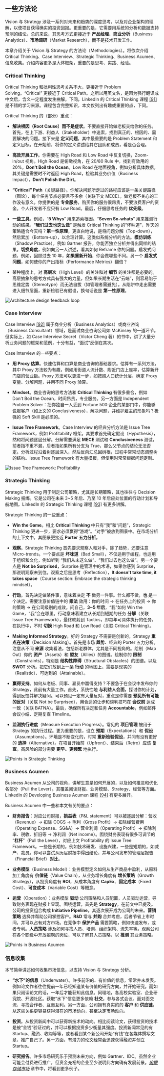 ## 一些方法论

Vision 与 Strategy 涉及一系列对未来和趋势的深度思考，以及对企业架构的理解，以使项目获得确实的投资回报。更重要的是，它需要用系统的分析和数据支持预测的结论。总的来说，其思考方式更接近于 __产品经理__、__商业分析__（Business Analytics）、__市场调研__（Market Research），而不是技术开发工作。

本章介绍关于 Vision 与 Strategy 的方法论（Methodologies）。将依次介绍 Critical Thinking、Case Interview、Strategic Thinking、Business Acumen、信息收集。介绍内容更多是大体框架，重要的是思考、实践、经验。

### Critical Thinking

Critical Thinking 和批判性思考关系不大，更接近于 Problem Solving。“Critical” 更接近于 Critical Path。之所以用英文名，是因为强行翻译成中文后，含义一定程度发生曲解，下同。LinkedIn 的 Critical Thinking 课程 [[91]](.) 是不错的学习来源。课程包含完整知识，本文仅列出有趣或重要的点，下同。

Critical Thinking 的（部分）重点：

  * __解决根因（Root Cause）而不是症状__。不要直接开始做老板交给你的任务。首先，在上下游、利益人（Stakeholder）中追索，找到真正的、根因的、需要解决的问题。接下来是 __定义问题__，其中最重要的是 Problem Statement 和定义目标。在开始前，将你的定义讲述给其它团队和成员，看是否合理。

  * __高效开展工作__。你需要在 High Road 和 Low Road 中反复切换，Zoom-in/out 视角。High Road 是俯瞰视角，在 20/80 Rule 中，找到有效用的 20%，__Don't Boil the Ocean__。Low Road 在地面视角，例如分析具体数据。其关键是需要时不时返回 High Road，检验其业务价值（Business Impact），__Don't Polish the Dirt__。

  * __“Critical” Path__（关键路径）。你解决问题所走过的路程应该是一条关键路径（图论），每个任务节点必要且不多余（关联下文 MECE）。做老板不关心的工作没有意义。你提供的是 __专业服务__，购买你的服务很昂贵，不要浪费客户的资金。个人开发者不应只有 Low Road。最后，仔细思考任务的 __优先级__。

  * __一些工具__。例如，“__5 Whys__” 用来追索根因。“__Seven So-whats__” 用来推测行动的结果。“__我们过去也这么做__” 是触发 Critical Thinking 的“坏味道”，昨天的策略适合今天吗？__第一性原理__，更直白地说，是将问题分解（Top-down），然后累加（Bottom-up），以合理计算。这类似系统分析的方法。__模仿训练__（Shadow Practice），例如 Gartner 报告，你能否独立分析并得出同样的结果。__切换角度__，例如向另一人讲述，看其如何 Reframe 你的问题。启发式问题，例如，回顾过去 10 年，__如果重新开始__，你会做哪些不同。另一个 __启发式问题__，如何使你的产出指标（Performance Metrics）翻倍？

  * 某种程度上，对 __高层次__（High Level）的关注和对 __细节__ 的关注都是必要的。高层抽象的思考方式具有强大的力量，但如果长期生活在“云端”，则容易陷于思维定势（Stereotype）而无法自拔（如管理者需避免）。从陷阱中走出需要进入细节层面，重新检验已有假设，换句话说是 __第一性原理__。

![Architecture design feedback loop](../images/arch-design-process-loop.png "Architecture design feedback loop")

### Case Interview

Case Interview [[92]](.) 属于商业分析（Business Analytics）或商业咨询（Business Consultant）领域，是面试商业咨询公司如 McKinsey 的一道环节。但实际上，如 Case Interview Secret（Victor Cheng 著）的书中，讲了大量分析业务问题的框架和范例，十分有益，“面试”反倒在其次。

Case Interview 的一些要点：

  * __用 Proxy 估算__。快速估算和口算是商业咨询的基础要求。估算有一系列方法，其中 Proxy 方法较为有趣，例如用街道人流计数、附近门店上座率，估算新开门店的营业额。Proxy 方法可以更进一步，如按照人口统计分层、确定 Proxy 变量、分解问题，并用不同 Proxy 验算。

  * __Mindset__。商业咨询的思考方法和 __Critical Thinking__ 有很多重合，例如 Don't Boil the Ocean，时间昂贵，专业服务。另一方面是 Independent Problem Solver：把你独自一人丢到 Fortune 500 企业的某部门中，你能够说服客户（如上文的 Conclusiveness），解决问题，并维护雇主的形象吗？极强的 Soft Skill 是必须的。

  * __Issue Tree Framework__。Case Interview 的经典分析方法是 Issue Tree Framework，例如 Profitability 框架。其要求首先确定假设（Hypothesis），然和将问题逐层分解。分解需要满足 __MECE__ 测试和 __Conclusiveness__ 测试，前者指不重不漏，后者指如果所有分支为 True，那么父节点的结论无法否定。分析过程沿着树逐层深入，然后反向汇总回树根，过程中常常动态调整树的结构。Issue Tree Framework 有大量模板，但使用时常常根据问题定制。

![Issue Tree Framework: Profitability](../images/vision-method-issue-tree-profitability.png "Issue Tree Framework: Profitability")

### Strategic Thinking

Strategic Thinking 用于制定公司策略，尤其是长期策略，其也往往与 Decision Making 捆绑。它是公司在未来 3~5 年后、乃至 10 年后应处位置的行动计划和导航地图。LinkedIn 的 Strategic Thinking 课程 [[93]](.) 有更多讲解。

Strategic Thinking 的一些重点：

  * __Win the Game__。相比 __Critical Thinking__ 中只有“我”和“问题”，Strategic Thinking 更进一步，要求必须赢得“游戏”。“对手”被放到图景中。在市场分析的上下文中，其图景更接近 __Porter 五力分析__。

  * __观察__。Strategic Thinking 首先要求观察人和对手，除了趋势，还要注意 Micro-trends。一个要点是 __坏味道__（Bad Small），不仅适用于编程，也适用于组织和文化，例如听到 “我们从未这么做”、“我们过去也这么做”。另一个要点是 __Not be Surprised__，Surprise 是管理中的术语，如果你感到 Surprise，那说明观察未到位。观察之后是思考（Reflection），__It doesn't take time, it takes space__（Course section: Embrace the strategic thinking mindset）。

  * __行动__。首先决定做某件事，意味着决定 __不__ 做另一件事。什么都不做，__也__ 是一个决定。需要注意价值链中的 __乘法__ 效用：你的时间 -> 在任务上的投资 -> 你的策略 -> 在公司级别的成效。问自己，__3~5 年后__，“我”如何 Win the Game，“我”会在哪里。行动意味着建立从长期到短期的任务 __分解__（关联 Issue Tree Framework），最终映射到 Tactics，即每年可具体执行的任务。在执行中，不时 __切换__ High Road 和 Low Road（关联 Critical Thinking）。

  * __Making Informed Strategy__。好的 Strategy 不需要是创新的，Strategy __重点在决策__（Decision Making）。首先是市场 __趋势__、经典的 Porter 五力分析。注意从不同 __来源__ 收集看法，包括新老群体，尤其是不同视角的。绘制（Map Out）你的 __资产__（Assets）和 __盟友__（Allies）的图谱。绘制你的 __限制__（Constraints），特别是 __结构性障碍__（Structural Obstacles）的图谱。以及 __SWOT__ 分析。把它们放到上一条 __行动__ 的地图上，需要是现实的（Realistic）、可达到的（Attainable）。

  * __赢得支持__。如何从老板、同事、雇员中赢得支持？不要急于在会议中发布你的 Strategy，此前有大量工作。首先，系统性地 __与利益人会面__，探讨你的计划，得到反馈并解决疑问。可以预见一定有大量反对，重点是你需要 __预见所有可能的反对__（关联 Not be Surprised），用合适的让步和谈判技巧在 __会议前__ 达成一致（关联 BATNA）。最后，确保所有决定和任务 __Accountable__，例如邮件会议小结、定期复查 Timeline。

  * __监测执行进度__（Measure Execution Progress）。常见的 __项目管理__ 被用于 Strategy 的执行过程。更为重要的是，设立 __预期__（Expectations）和 __假设__（Assumptions）。环境是不断变化的，时常 __重新检验假设__，并问有没有更好的 __选择__（Alternative）。在项目开始前（Upfront）、结束后（Retro）应该 __复查__。高风险的部分需要 __更早、更频繁__ 地执行。

![Points in Strategic Thinking](../images/vision-method-strategic-thinking.png "Points in Strategic Thinking")

### Business Acumen

Business Acumen 从公司的视角，讲解生意是如何开展的，以及如何推进和优化各部分（Pull the Lever）。其覆盖阅读财报、业务模型、Strategy、经营等方面。LinkedIn 的 Developing Business Acumen 课程 [[94]](.) 有更多展开。

Business Acumen 中一些和本文有关的要点：

  * __财务报告__：对应公司财报，__损益表__（P&L statement）可以被逐层分解：营收（Revenue）-> 扣除 COGS -> 毛利（Gross Profit）-> 扣除经营费用（Operating Expense、SG&A）-> 营业利润（Operating Profit）-> 扣除利率、税收、折旧等 -> 净利润（Net income）。围绕财务表现有很多可调节的 “__杠杆__”（Pull the Lever），对应上文 Profitability 的 Issue Tree Framework。一些是长期的，例如技术研发、设施兴建，一些是短期的，如减产、裁员。你可以尝试从历届财报中得出结论，并与公司发布的管理层报告（Financial Brief）__对比__。

  * __业务模型__（Business Model）：业务模型定义如何从生产商品中盈利，从原料加工角度有 __价值链__（Value Chain），从业务增长角度有 __增长策略__（Growth Strategy），从投资角度有 __ROI__，从成本角度有 __CapEx__、__固定成本__（Fixed Cost）、__可变成本__（Variable Cost）等概念。

  * __运营__（Operation）：业务模型 __驱动__ 公司策略和人员配置，人员驱动运营，导致财务表现在财报上显现。围绕运营，首先是 __Strategy__，在前文中已提及。公司的投资组合构成 __Initiative Pipeline__，其逐次展开成为公司的未来。__营销策略__ 选择并帮助公司掌控客户。__R&D__ 常与 __并购__ 合并考虑，后者节省上市时间，并可以占有对方市场。在竞争中 __保护产品__ 需要策略，例如快速发布，或者专利。__人员策略__ 涉及如何寻找人员、培训、组织架构、流失率等。观察公司在各个职级中开放招聘的岗位，可以了解其人员策略，以 __推测__ 其业务策略。

![Points in Business Acumen](../images/vision-method-business-acumen.png "Points in Business Acumen")

### 信息收集

本节简单讲述如何收集市场信息，以支持 Vision 与 Strategy 分析。

  * __“水下”的信息__（Underwater）。许多前沿的、有价值的信息，常常并未发表。例如论文作者往往提前一年已经知道某有价值的研究方向，并开始研究。而如果只阅读论文的话，一年后才能获知此信息。同理地，各高校实验室、企业研究院、开源社区。获取“水下”信息更多依赖 __社交__，参与各式会议、面对面交流、寻找合作者、互惠互利。另一方面，公司拥有真实的的 __客户__ 和 __供应链__，从这些关系更容易获得潜在的市场动向，甚至决定市场动向。

  * __投资__。从投资新闻中可以获得新技术的动向。相比阅读论文，获得投资的技术是被“金钱”验证过的，并可以根据投资多少衡量其强度。投资新闻常见的有 Startup、融资、收购等等，或者看到某个新公司开始“有钱”在各媒体撰写文章，推广自己了。另一方面，有潜力的论文经常会迅速获得融资并创立 Startup。

  * __研究报告__。许多市场研究乐于预测未来方向，例如 Gartner、IDC。虽然企业可能会付费进行推广，但资金充裕的企业至少说明此方向确有发展前景。_[俯瞰存储市场](.)_ 章节中，将看到更多例子。
